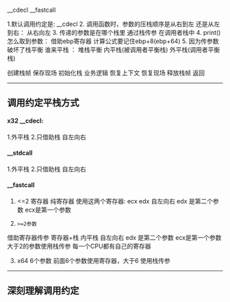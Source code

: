 __cdecl
__fastcall

1.默认调用约定是: __cdecl
2. 调用函数时，参数的压栈顺序是从右到左 还是从左到右： 从右向左
3. 传递的参数是在哪个栈里 通过栈传参 在调用者栈中
4. print()怎么取到参数： 借助ebp寄存器 计算公式要记住ebp+8(ebp+64)
5. 因为传参数破坏了栈平衡 谁来平栈 ： 堆栈平衡 内平栈(被调用者平衡栈) 外平栈(调用者平衡栈)


创建栈帧
保存现场
初始化栈
业务逻辑
恢复上下文 恢复现场
释放栈帧
返回

---
## 调用约定平栈方式
#### x32 __cdecl:
1.外平栈
2.只借助栈 自左向右
#### __stdcall
1.外平栈
2.只借助栈 自左向右

#### __fastcall

1. <=2 寄存器 纯寄存器
使用这两个寄存器: ecx edx
自左向右 edx 是第二个参数 ecx是第一个参数

2. `>=2参数`

借助寄存器传参
寄存器+栈
内平栈
自左向右 edx 是第二个参数 ecx是第一个参数
大于2的参数使用栈传参
每一个CPU都有自己的寄存器

3. x64 6个参数
前面6个参数使用寄存器，大于6 使用栈传参

---
## 深刻理解调用约定

